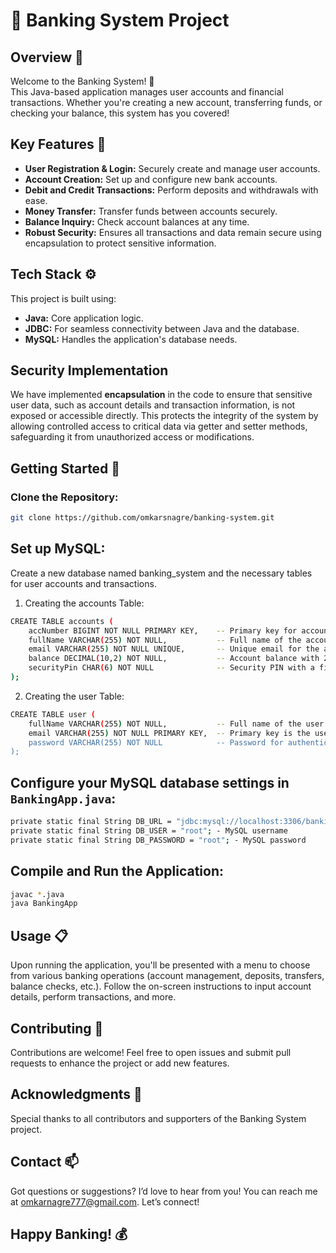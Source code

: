# 🏦 Banking System Project

## Overview 🌟
Welcome to the Banking System! 🎉  
This Java-based application manages user accounts and financial transactions. Whether you're creating a new account, transferring funds, or checking your balance, this system has you covered!

## Key Features 🔑
- **User Registration & Login:** Securely create and manage user accounts.
- **Account Creation:** Set up and configure new bank accounts.
- **Debit and Credit Transactions:** Perform deposits and withdrawals with ease.
- **Money Transfer:** Transfer funds between accounts securely.
- **Balance Inquiry:** Check account balances at any time.
- **Robust Security:** Ensures all transactions and data remain secure using encapsulation to protect sensitive information.

## Tech Stack ⚙️
This project is built using:
- **Java:** Core application logic.
- **JDBC:** For seamless connectivity between Java and the database.
- **MySQL:** Handles the application's database needs.

## Security Implementation
We have implemented **encapsulation** in the code to ensure that sensitive user data, such as account details and transaction information, is not exposed or accessible directly. This protects the integrity of the system by allowing controlled access to critical data via getter and setter methods, safeguarding it from unauthorized access or modifications.

## Getting Started 🚀

### Clone the Repository:
```bash
git clone https://github.com/omkarsnagre/banking-system.git
```
## Set up MySQL:
Create a new database named banking_system and the necessary tables for user accounts and transactions.
1. Creating the accounts Table:
```bash
CREATE TABLE accounts (
    accNumber BIGINT NOT NULL PRIMARY KEY,    -- Primary key for account number
    fullName VARCHAR(255) NOT NULL,           -- Full name of the account holder
    email VARCHAR(255) NOT NULL UNIQUE,       -- Unique email for the account holder
    balance DECIMAL(10,2) NOT NULL,           -- Account balance with 2 decimal precision
    securityPin CHAR(6) NOT NULL              -- Security PIN with a fixed length of 6 characters
);
```
2. Creating the user Table:
```bash
CREATE TABLE user (
    fullName VARCHAR(255) NOT NULL,           -- Full name of the user
    email VARCHAR(255) NOT NULL PRIMARY KEY,  -- Primary key is the user's email
    password VARCHAR(255) NOT NULL            -- Password for authentication
);
```
## Configure your MySQL database settings in `BankingApp.java`:
```bash
private static final String DB_URL = "jdbc:mysql://localhost:3306/banking_system"; -Database URL
private static final String DB_USER = "root"; - MySQL username
private static final String DB_PASSWORD = "root"; - MySQL password
```
## Compile and Run the Application:
```bash
javac *.java
java BankingApp
```
## Usage 📋
Upon running the application, you'll be presented with a menu to choose from various banking operations (account management, deposits, transfers, balance checks, etc.). Follow the on-screen instructions to input account details, perform transactions, and more.

## Contributing 🤝
Contributions are welcome! Feel free to open issues and submit pull requests to enhance the project or add new features.

## Acknowledgments 🙏
Special thanks to all contributors and supporters of the Banking System project.

## Contact 📫
Got questions or suggestions? I’d love to hear from you! You can reach me at omkarnagre777@gmail.com. Let’s connect!

## Happy Banking! 💰
